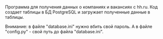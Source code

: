 Программа для получения данных о компаниях и вакансиях с hh.ru.
Код создает таблицы в БД PostgreSQL и загружает полученные данные в таблицы.

Внимание: в файле "database.ini" нужно вбить свой пароль. А в файле "config.py" - свой путь до файла "database.ini".